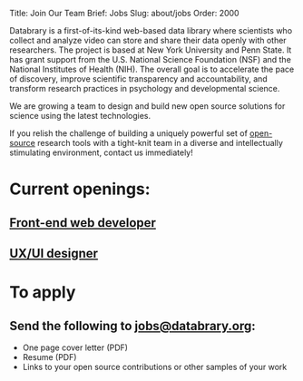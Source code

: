 Title: Join Our Team
Brief: Jobs
Slug: about/jobs
Order: 2000

Databrary is a first-of-its-kind web-based data library where scientists who collect and analyze video can store and share their data openly with other researchers.
The project is based at New York University and Penn State.
It has grant support from the U.S. National Science Foundation (NSF) and the National Institutes of Health (NIH).
The overall goal is to accelerate the pace of discovery, improve scientific transparency and accountability, and transform research practices in psychology and developmental science.

We are growing a team to design and build new open source solutions for science using the latest technologies.

If you relish the challenge of building a uniquely powerful set of [open-source](https://github.com/databrary) research tools with a tight-knit team in a diverse and intellectually stimulating environment, contact us immediately!

# Current openings:
## [Front-end web developer](|filename|js.md)
## [UX/UI designer](|filename|ux.md)

# To apply
## Send the following to jobs@databrary.org:

- One page cover letter (PDF)
- Resume (PDF)
- Links to your open source contributions or other samples of your work

